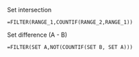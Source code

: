 Set intersection

```
=FILTER(RANGE_1,COUNTIF(RANGE_2,RANGE_1))
```

Set difference (A - B)

```
=FILTER(SET A,NOT(COUNTIF(SET B, SET A)))
```
